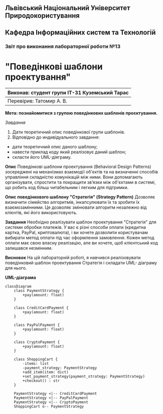 ## Львівський Національний Університет Природокористування
## Кафедра Інформаційних систем та Технологій



### Звіт про виконання лабораторної роботи №13
# "Поведінкові шаблони проектування"



| Виконав: студент групи ІТ-31 Куземський Тарас |
|----------------------------------------------------|
| Перевірив: Татомир А. В.            |




**Мета: познайомитися з групою поведінкових шаблонів проєктування.**


*Завдання*

1. Дати теоретичний опис поведінкової групи шаблонів.
2. Відповідно до индивідуального завдання:
- дати теоретичний опис даного шаблону;
- навести приклад коду який реалізовує даний шаблон;
- скласти його UML-діяграму.

**Опис**
Поведінкові шаблони проектування (Behavioral Design Patterns) зосереджені на механізмах взаємодії об'єктів та
на визначенні способів управління складністю комунікацій між ними. Вони допомагають організувати, спростити та
покращити зв’язки між об'єктами в системі, що робить код більш читабельним і легким для підтримки.

**Опис поведінкового шаблону "Стратегія" (Strategy Pattern)**
Дозволяє визначити сімейство алгоритмів, інкапсулювати їх та зробити їх взаємозамінними. Це дозволяє змінювати алгоритм незалежно від клієнтів, які його використовують.

**Завдання**
Необхідно реалізувати шаблон проектування "Стратегія" для системи обробки платежів. У вас є різні способи оплати (кредитна картка, PayPal, криптовалюта), і ви хочете дозволити користувачам вибирати метод оплати під час оформлення замовлення. Кожен метод оплати має свою власну реалізацію, але ви хочете, щоб клієнтський код залишався незмінним.

**Висновок**
На цій лабораторній роботі, я навчився реалізовувати поведінковий шаблон проектування Стратегія і складати UML-
діаграму для нього.

**UML-діаграма**

```mermaid
classDiagram
    class PaymentStrategy {
        +pay(amount: float)
    }

    class CreditCardPayment {
        +pay(amount: float)
    }

    class PayPalPayment {
        +pay(amount: float)
    }

    class CryptoPayment {
        +pay(amount: float)
    }

    class ShoppingCart {
        -items: list
        -payment_strategy: PaymentStrategy
        +add_item(item: dict)
        +set_payment_strategy(payment_strategy: PaymentStrategy)
        +checkout() : str
    }

    PaymentStrategy <|-- CreditCardPayment
    PaymentStrategy <|-- PayPalPayment
    PaymentStrategy <|-- CryptoPayment
    ShoppingCart o-- PaymentStrategy
